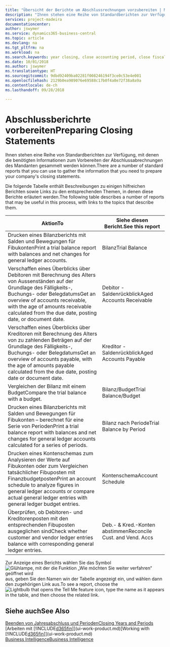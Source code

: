 ```yaml
---
title: "Übersicht der Berichte um Abschlussrechnungen vorzubereiten | Microsoft Ausgleich."
description: "Ihnen stehen eine Reihe von Standardberichten zur Verfügung, mit denen die benötigten Informationen zum Vorbereiten der Abschlussabrechnungen des Mandanten gesammelt werden können."
services: project-madeira
documentationcenter: 
author: jswymer
ms.service: dynamics365-business-central
ms.topic: article
ms.devlang: na
ms.tgt_pltfrm: na
ms.workload: na
ms.search.keywords: year closing, close accounting period, close fiscal year, aging, creditor payments, vendor payments, assets, liabilities, equity, analysis, reporting, financial report, business intelligence, BI, Power Bi, KPI
ms.date: 10/01/2018
ms.author: jswymer
ms.translationtype: HT
ms.sourcegitcommit: 9dbd92409ba02281f008246194f3ce0c53e4e001
ms.openlocfilehash: 2129b0ea989076e69588c17b0f4a8e72f38a8a9a
ms.contentlocale: de-ch
ms.lasthandoff: 09/28/2018

---
```

# <a name="preparing-closing-statements"></a><span data-ttu-id="8f85b-103">Abschlussberichrte vorbereiten</span><span class="sxs-lookup"><span data-stu-id="8f85b-103">Preparing Closing Statements</span></span>
<span data-ttu-id="8f85b-104">Ihnen stehen eine Reihe von Standardberichten zur Verfügung, mit denen die benötigten Informationen zum Vorbereiten der Abschlussabrechnungen des Mandanten gesammelt werden können.</span><span class="sxs-lookup"><span data-stu-id="8f85b-104">There are a number of standard reports that you can use to gather the information that you need to prepare your company's closing statements.</span></span>

<span data-ttu-id="8f85b-105">Die folgende Tabelle enthält Beschreibungen zu einigen hilfreichen Berichten sowie Links zu den entsprechenden Themen, in denen diese Berichte erläutert werden.</span><span class="sxs-lookup"><span data-stu-id="8f85b-105">The following table describes a number of reports that may be useful in this process, with links to the topics that describe them.</span></span>

| <span data-ttu-id="8f85b-106">Aktion</span><span class="sxs-lookup"><span data-stu-id="8f85b-106">To</span></span> | <span data-ttu-id="8f85b-107">Siehe diesen Bericht.</span><span class="sxs-lookup"><span data-stu-id="8f85b-107">See this report</span></span> |
| --- | --- |
| <span data-ttu-id="8f85b-108">Drucken eines Bilanzberichts mit Salden und Bewegungen für Fibukonten</span><span class="sxs-lookup"><span data-stu-id="8f85b-108">Print a trial balance report with balances and net changes for general ledger accounts.</span></span> |<span data-ttu-id="8f85b-109">Bilanz</span><span class="sxs-lookup"><span data-stu-id="8f85b-109">Trial Balance</span></span> |
| <span data-ttu-id="8f85b-110">Verschaffen eines Überblicks über Debitoren mit Berechnung des Alters von Aussenständen auf der Grundlage des Fälligkeits-, Buchungs- oder Belegdatums</span><span class="sxs-lookup"><span data-stu-id="8f85b-110">Get an overview of accounts receivable, with the age of amounts receivable calculated from the due date, posting date, or document date.</span></span> |<span data-ttu-id="8f85b-111">Debitor - Saldenrückblick</span><span class="sxs-lookup"><span data-stu-id="8f85b-111">Aged Accounts Receivable</span></span> |
| <span data-ttu-id="8f85b-112">Verschaffen eines Überblicks über Kreditoren mit Berechnung des Alters von zu zahlenden Beträgen auf der Grundlage des Fälligkeits-, Buchungs- oder Belegdatums</span><span class="sxs-lookup"><span data-stu-id="8f85b-112">Get an overview of accounts payable, with the age of amounts payable calculated from the due date, posting date or document date.</span></span> |<span data-ttu-id="8f85b-113">Kreditor - Saldenrückblick</span><span class="sxs-lookup"><span data-stu-id="8f85b-113">Aged Accounts Payable</span></span> |
| <span data-ttu-id="8f85b-114">Vergleichen der Bilanz mit einem Budget</span><span class="sxs-lookup"><span data-stu-id="8f85b-114">Compare the trial balance with a budget.</span></span> |<span data-ttu-id="8f85b-115">Bilanz/Budget</span><span class="sxs-lookup"><span data-stu-id="8f85b-115">Trial Balance/Budget</span></span> |
| <span data-ttu-id="8f85b-116">Drucken eines Bilanzberichts mit Salden und Bewegungen für Fibukonten – berechnet für eine Serie von Perioden</span><span class="sxs-lookup"><span data-stu-id="8f85b-116">Print a trial balance report with balances and net changes for general ledger accounts calculated for a series of periods.</span></span> |<span data-ttu-id="8f85b-117">Bilanz nach Periode</span><span class="sxs-lookup"><span data-stu-id="8f85b-117">Trial Balance by Period</span></span> |
| <span data-ttu-id="8f85b-118">Drucken eines Kontenschemas zum Analysieren der Werte auf Fibukonten oder zum Vergleichen tatsächlicher Fibuposten mit Finanzbudgetposten</span><span class="sxs-lookup"><span data-stu-id="8f85b-118">Print an account schedule to analyze figures in general ledger accounts or compare actual general ledger entries with general ledger budget entries.</span></span> |<span data-ttu-id="8f85b-119">Kontenschema</span><span class="sxs-lookup"><span data-stu-id="8f85b-119">Account Schedule</span></span> |
| <span data-ttu-id="8f85b-120">Überprüfen, ob Debitoren- und Kreditorenposten mit den entsprechenden Fibuposten ausgeglichen sind</span><span class="sxs-lookup"><span data-stu-id="8f85b-120">Check whether customer and vendor ledger entries balance with corresponding general ledger entries.</span></span> |<span data-ttu-id="8f85b-121">Deb.- & Kred.-Konten abstimmen</span><span class="sxs-lookup"><span data-stu-id="8f85b-121">Reconcile Cust. and Vend. Accs</span></span> |

<span data-ttu-id="8f85b-122">Zur Anzeige eines Berichts wählen Sie das Symbol ![Glühlampe, mit der die Funktion „Wie möchten Sie weiter verfahren“ geöffnet wird](media/ui-search/search_small.png "Wie möchten Sie weiter verfahren?") aus, geben Sie den Namen win der Tabelle angezeigt ein, und wählen dann den zugehörigen Link aus.</span><span class="sxs-lookup"><span data-stu-id="8f85b-122">To see a report, choose the ![Lightbulb that opens the Tell Me feature](media/ui-search/search_small.png "Tell me what you want to do") icon, type the name as it appears in the table, and then choose the related link.</span></span>

## <a name="see-also"></a><span data-ttu-id="8f85b-123">Siehe auch</span><span class="sxs-lookup"><span data-stu-id="8f85b-123">See Also</span></span>
[<span data-ttu-id="8f85b-124">Beenden von Jahresabschluss und Perioden</span><span class="sxs-lookup"><span data-stu-id="8f85b-124">Closing Years and Periods</span></span>](year-close-years-periods.md)  
<span data-ttu-id="8f85b-125">[Arbeiten mit [!INCLUDE[d365fin](includes/d365fin_md.md)]](ui-work-product.md)</span><span class="sxs-lookup"><span data-stu-id="8f85b-125">[Working with [!INCLUDE[d365fin](includes/d365fin_md.md)]](ui-work-product.md)</span></span>  
[<span data-ttu-id="8f85b-126">Business Intelligence</span><span class="sxs-lookup"><span data-stu-id="8f85b-126">Business Intelligence</span></span>](bi.md)

